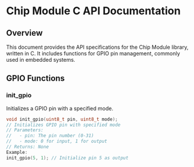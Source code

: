 # Chip Module C API Documentation

## Overview
This document provides the API specifications for the Chip Module library, written in C. It includes functions for GPIO pin management, commonly used in embedded systems.

## GPIO Functions

### init_gpio
Initializes a GPIO pin with a specified mode.

```c
void init_gpio(uint8_t pin, uint8_t mode);
// Initializes GPIO pin with specified mode
// Parameters:
//   - pin: The pin number (0-31)
//   - mode: 0 for input, 1 for output
// Returns: None
Example:
init_gpio(5, 1); // Initialize pin 5 as output

